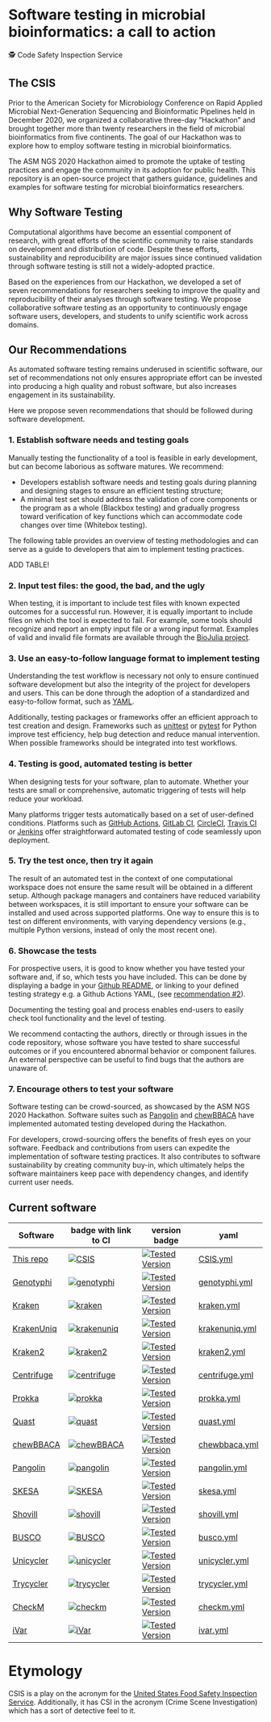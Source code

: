 # Software testing in microbial bioinformatics: a call to action

:detective: Code Safety Inspection Service

## The CSIS

Prior to the American Society for Microbiology Conference on Rapid Applied Microbial Next-Generation Sequencing and Bioinformatic Pipelines held in December 2020, we organized a collaborative three-day “Hackathon” and brought together more than twenty researchers in the field of microbial bioinformatics from five continents.
The goal of our Hackathon was to explore how to employ software testing in microbial bioinformatics.

The ASM NGS 2020 Hackathon aimed to promote the uptake of testing practices and engage the community in its adoption for public health.
This repository is an open-source project that gathers guidance, guidelines and examples for software testing for microbial bioinformatics researchers.

## Why Software Testing

Computational algorithms have become an essential component of research, with great efforts of the scientific community to raise standards on development and distribution of code.
Despite these efforts, sustainability and reproducibility are major issues since continued validation through software testing is still not a widely-adopted practice.

Based on the experiences from our Hackathon, we developed a set of seven recommendations for researchers seeking to improve the quality and reproducibility of their analyses through software testing.
We propose collaborative software testing as an opportunity to continuously engage software users, developers, and students to unify scientific work across domains.

## Our Recommendations

As automated software testing remains underused in scientific software, our set of recommendations not only ensures appropriate effort can be invested into producing a high quality and robust software, but also increases engagement in its sustainability.

Here we propose seven recommendations that should be followed during software development.

### 1. Establish software needs and testing goals

Manually testing the functionality of a tool is feasible in early development, but can become laborious as software matures.
We recommend:

- Developers establish software needs and testing goals during planning and designing stages to ensure an efficient testing structure;
- A minimal test set should address the validation of core components or  the program as a whole (Blackbox testing) and gradually progress toward verification of key functions which can accommodate code changes over time (Whitebox testing).

The following table provides an overview of testing methodologies and can serve as a guide to developers that aim to implement testing practices.

ADD TABLE!

### 2. Input test files: the good, the bad, and the ugly

When testing, it is important to include test files with known expected outcomes for a successful run.
However, it is equally important to include files on which the tool is expected to fail.
For example, some tools should recognize and report an empty input file or a wrong input format.
Examples of valid and invalid file formats are available through the [BioJulia project](https://github.com/BioJulia/BioFmtSpecimens).

### 3. Use an easy-to-follow language format to implement testing

Understanding the test workflow is necessary not only to ensure continued software development but also the integrity of the project for developers and users.
This can be done through the adoption of a standardized and easy-to-follow format, such as [YAML](https://yaml.org/).

Additionally, testing packages or frameworks offer an efficient approach to test creation and design.
Frameworks such as [unittest](https://docs.python.org/3/library/unittest.html) or [pytest](https://docs.pytest.org/en/stable/) for Python improve test efficiency, help bug detection and reduce manual intervention.  
When possible frameworks should be integrated into test workflows.

### 4. Testing is good, automated testing is better

When designing tests for your software, plan to automate.
Whether your tests are small or comprehensive, automatic triggering of tests will help reduce your workload.

Many platforms trigger tests automatically based on a set of user-defined conditions. Platforms such as [GitHub Actions](https://github.com/features/actions), [GitLab CI](https://about.gitlab.com/stages-devops-lifecycle/continuous-integration), [CircleCI](https://circleci.com/), [Travis CI](https://www.travis-ci.com/) or [Jenkins](https://www.jenkins.io/) offer straightforward automated testing of code seamlessly upon deployment.

### 5. Try the test once, then try it again

The result of an automated test in the context of one computational workspace does not ensure the same result will be obtained in a different setup.
Although package managers and containers have reduced variability between workspaces, it is still important to ensure your software can be installed and used across supported platforms.
One way to ensure this is to test on different environments, with varying dependency versions (e.g., multiple Python versions, instead of only the most recent one).

### 6. Showcase the tests

For prospective users, it is good to know whether you have tested your software and, if so, which tests you have included.
This can be done by displaying a badge in your [Github README](), or linking to your defined testing strategy e.g. a Github Actions YAML, (see [recommendation #2]()).

Documenting the testing goal and process enables end-users to easily check tool functionality and the level of testing.

We recommend contacting the authors, directly or through issues in the code repository, whose software you have tested to share successful outcomes or if you encountered abnormal behavior or component failures.
An external perspective can be useful to find bugs that the authors are unaware of.  

### 7. Encourage others to test your software

Software testing can be crowd-sourced, as showcased by the ASM NGS 2020 Hackathon.
Software suites such as [Pangolin](https://github.com/cov-lineages/pangolin) and [chewBBACA](https://github.com/B-UMMI/chewBBACA) have implemented automated testing developed during the Hackathon.

For developers, crowd-sourcing offers the benefits of fresh eyes on your software.
Feedback and contributions from users can expedite the implementation of software testing practices.
It also contributes to software sustainability by creating community buy-in, which ultimately helps the software maintainers keep pace with dependency changes, and identify current user needs.

## Current software

| Software | badge with link to CI | version badge | yaml |
|----------|-----------------------|---------------|------|
| [This repo](https://github.com/microbinfie-hackathon2020/CSIS/workflows/CSIS) | [![CSIS](https://github.com/microbinfie-hackathon2020/CSIS/workflows/CSIS/badge.svg)](https://github.com/microbinfie-hackathon2020/CSIS/actions?query=workflow%3ACSIS) | [![Tested Version](https://img.shields.io/badge/version-v1-brightgreen)](https://github.com/microbinfie-hackathon2020/CSIS) |  [CSIS.yml](/.github/workflows/CSIS.yml) |
| [Genotyphi](https://github.com/katholt/genotyphi)   | [![genotyphi](https://github.com/microbinfie-hackathon2020/CSIS/workflows/genotyphi/badge.svg)](https://github.com/microbinfie-hackathon2020/CSIS/actions?query=workflow%3Agenotyphi) | [![Tested Version](https://img.shields.io/badge/version-4296976-brightgreen)](https://github.com/katholt/genotyphi/tree/42969769753a53bb74f15bfb3d60846b5828ff91) | [genotyphi.yml](/.github/workflows/genotyphi.yml) |
| [Kraken](https://github.com/DerrickWood/kraken)   | [![kraken](https://github.com/microbinfie-hackathon2020/CSIS/workflows/kraken/badge.svg)](https://github.com/microbinfie-hackathon2020/CSIS/actions?query=workflow%3Akraken) | [![Tested Version](https://img.shields.io/badge/version-v1.1.1-brightgreen)](https://github.com/DerrickWood/kraken/releases/tag/v1.1.1) | [kraken.yml](/.github/workflows/kraken.yml) |
| [KrakenUniq](https://github.com/fbreitwieser/krakenuniq)   | [![krakenuniq](https://github.com/microbinfie-hackathon2020/CSIS/workflows/krakenuniq/badge.svg)](https://github.com/microbinfie-hackathon2020/CSIS/actions?query=workflow%3Akrakenuniq) | [![Tested Version](https://img.shields.io/badge/version-v0.5.8-brightgreen)](https://github.com/fbreitwieser/krakenuniq/releases/tag/v0.5.8) | [krakenuniq.yml](/.github/workflows/krakenuniq.yml) |
| [Kraken2](https://github.com/DerrickWood/kraken2)   | [![kraken2](https://github.com/microbinfie-hackathon2020/CSIS/workflows/kraken2/badge.svg)](https://github.com/microbinfie-hackathon2020/CSIS/actions?query=workflow%3Akraken2) | [![Tested Version](https://img.shields.io/badge/version-v2.1.1-brightgreen)](https://github.com/DerrickWood/kraken2/releases/tag/v2.1.1) | [kraken2.yml](/.github/workflows/kraken2.yml) |
| [Centrifuge](https://github.com/DaehwanKimLab/centrifuge)   | [![centrifuge](https://github.com/microbinfie-hackathon2020/CSIS/workflows/centrifuge/badge.svg)](https://github.com/microbinfie-hackathon2020/CSIS/actions?query=workflow%3Acentrifuge) | [![Tested Version](https://img.shields.io/badge/version-v1.0.4_beta-brightgreen)](https://github.com/DaehwanKimLab/centrifuge/releases/tag/v1.0.4-beta) | [centrifuge.yml](/.github/workflows/centrifuge.yml) |
| [Prokka](https://github.com/tseemann/prokka)   | [![prokka](https://github.com/microbinfie-hackathon2020/CSIS/workflows/prokka/badge.svg)](https://github.com/microbinfie-hackathon2020/CSIS/actions?query=workflow%3Aprokka) | [![Tested Version](https://img.shields.io/badge/version-v1.14.5-brightgreen)](https://github.com/tseemann/prokka/releases/tag/v1.14.5) | [prokka.yml](/.github/workflows/prokka.yml) |
| [Quast](https://github.com/ablab/quast)    | [![quast](https://github.com/microbinfie-hackathon2020/CSIS/workflows/quast/badge.svg)](https://github.com/microbinfie-hackathon2020/CSIS/actions?query=workflow%3Aquast) | [![Tested Version](https://img.shields.io/badge/version-v5.0.2-brightgreen)](https://github.com/ablab/quast/releases/tag/quast_5.0.2) | [quast.yml](/.github/workflows/quast.yml) |
| [chewBBACA](https://github.com/B-UMMI/chewBBACA) | [![chewBBACA](https://github.com/B-UMMI/chewBBACA/workflows/chewbbaca/badge.svg)](https://github.com/B-UMMI/chewBBACA/actions?query=workflow%3Achewbbaca) | [![Tested Version](https://img.shields.io/badge/version-v2.5.5-brightgreen)](https://github.com/B-UMMI/chewBBACA/tree/v2.5.5) | [chewbbaca.yml](https://github.com/B-UMMI/chewBBACA/blob/master/.github/workflows/chewbbaca.yml) 
| [Pangolin](https://github.com/cov-lineages/pangolin)    | [![pangolin](https://github.com/microbinfie-hackathon2020/CSIS/workflows/pangolin/badge.svg)](https://github.com/microbinfie-hackathon2020/CSIS/actions?query=workflow%3Apangolin) | [![Tested Version](https://img.shields.io/badge/version-v2.0.8-brightgreen)](https://github.com/cov-lineages/pangolin/releases/tag/v2.0.8) | [pangolin.yml](/.github/workflows/pangolin.yml) |
| [SKESA](https://github.com/ncbi/SKESA)    | [![SKESA](https://github.com/microbinfie-hackathon2020/CSIS/workflows/skesa/badge.svg)](https://github.com/microbinfie-hackathon2020/CSIS/actions?query=workflow%3Askesa) | [![Tested Version](https://img.shields.io/badge/version-2.4.0-brightgreen)](https://github.com/ncbi/SKESA/releases/tag/2.4.0) | [skesa.yml](/.github/workflows/skesa.yml) |
| [Shovill](https://github.com/tseemann/shovill)    | [![shovill](https://github.com/microbinfie-hackathon2020/CSIS/workflows/shovill/badge.svg)](https://github.com/microbinfie-hackathon2020/CSIS/actions?query=workflow%3Ashovill) | [![Tested Version](https://img.shields.io/badge/version-v1.1.0-brightgreen)](https://github.com/tseemann/shovill/releases/tag/v1.1.0) | [shovill.yml](/.github/workflows/shovill.yml) |
| [BUSCO](https://gitlab.com/ezlab/busco)    | [![BUSCO](https://github.com/microbinfie-hackathon2020/CSIS/workflows/busco/badge.svg)](https://github.com/microbinfie-hackathon2020/CSIS/actions?query=workflow%3Abusco) | [![Tested Version](https://img.shields.io/badge/version-v4.1.4-brightgreen)](https://gitlab.com/ezlab/busco/-/tags/4.1.4) | [busco.yml](/.github/workflows/busco.yml) |
| [Unicycler](https://github.com/rrwick/Unicycler)    | [![unicycler](https://github.com/microbinfie-hackathon2020/CSIS/workflows/unicycler/badge.svg)](https://github.com/microbinfie-hackathon2020/CSIS/actions?query=workflow%3Aunicycler) | [![Tested Version](https://img.shields.io/badge/version-v0.4.8-brightgreen)](https://github.com/rrwick/Unicycler/releases/tag/v0.4.8) | [unicycler.yml](/.github/workflows/unicycler.yml) |
| [Trycycler](https://github.com/rrwick/Trycycler)    | [![trycycler](https://github.com/microbinfie-hackathon2020/CSIS/workflows/trycycler/badge.svg)](https://github.com/microbinfie-hackathon2020/CSIS/actions?query=workflow%3Atrycycler) | [![Tested Version](https://img.shields.io/badge/version-v0.4.1-brightgreen)](https://github.com/rrwick/Trycycler/releases/tag/v0.4.1) | [trycycler.yml](/.github/workflows/trycycler.yml) |
| [CheckM](https://github.com/Ecogenomics/CheckM)    | [![checkm](https://github.com/microbinfie-hackathon2020/CSIS/workflows/checkm/badge.svg)](https://github.com/microbinfie-hackathon2020/CSIS/actions?query=workflow%3Acheckm) | [![Tested Version](https://img.shields.io/badge/version-v1.1.3-brightgreen)](https://github.com/Ecogenomics/CheckM/releases/tag/v1.1.3) | [checkm.yml](/.github/workflows/checkm.yml) |
| [iVar](https://github.com/andersen-lab/ivar)   | [![iVar](https://github.com/microbinfie-hackathon2020/CSIS/workflows/ivar/badge.svg)](https://github.com/microbinfie-hackathon2020/CSIS/actions?query=workflow%3Aivar) | [![Tested Version](https://img.shields.io/badge/version-v1.3-brightgreen)](https://github.com/andersen-lab/ivar) | [ivar.yml](/.github/workflows/ivar.yml) |

# Etymology

CSIS is a play on the acronym for the [United States Food Safety Inspection Service](https://www.fsis.usda.gov).
Additionally, it has CSI in the acronym (Crime Scene Investigation) which has a sort of detective feel to it.
